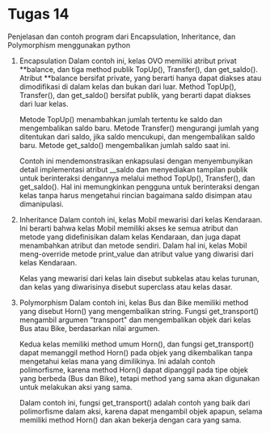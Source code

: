 # Tugas 14

Penjelasan dan contoh program dari Encapsulation, Inheritance, dan Polymorphism menggunakan python

1.  Encapsulation
    Dalam contoh ini, kelas OVO memiliki atribut privat **balance, dan tiga method publik TopUp(), Transfer(), dan get_saldo(). Atribut **balance bersifat private, yang berarti hanya dapat diakses atau dimodifikasi di dalam kelas dan bukan dari luar. Method TopUp(), Transfer(), dan get_saldo() bersifat publik, yang berarti dapat diakses dari luar kelas.

    Metode TopUp() menambahkan jumlah tertentu ke saldo dan mengembalikan saldo baru. Metode Transfer() mengurangi jumlah yang ditentukan dari saldo, jika saldo mencukupi, dan mengembalikan saldo baru. Metode get_saldo() mengembalikan jumlah saldo saat ini.

    Contoh ini mendemonstrasikan enkapsulasi dengan menyembunyikan detail implementasi atribut \_\_saldo dan menyediakan tampilan publik untuk berinteraksi dengannya melalui method TopUp(), Transfer(), dan get_saldo(). Hal ini memungkinkan pengguna untuk berinteraksi dengan kelas tanpa harus mengetahui rincian bagaimana saldo disimpan atau dimanipulasi.

2.  Inheritance
    Dalam contoh ini, kelas Mobil mewarisi dari kelas Kendaraan. Ini berarti bahwa kelas Mobil memiliki akses ke semua atribut dan metode yang didefinisikan dalam kelas Kendaraan, dan juga dapat menambahkan atribut dan metode sendiri. Dalam hal ini, kelas Mobil meng-override metode print_value dan atribut value yang diwarisi dari kelas Kendaraan.

    Kelas yang mewarisi dari kelas lain disebut subkelas atau kelas turunan, dan kelas yang diwarisinya disebut superclass atau kelas dasar.

3.  Polymorphism
    Dalam contoh ini, kelas Bus dan Bike memiliki method yang disebut Horn() yang mengembalikan string. Fungsi get_transport() mengambil argumen "transport" dan mengembalikan objek dari kelas Bus atau Bike, berdasarkan nilai argumen.

    Kedua kelas memiliki method umum Horn(), dan fungsi get_transport() dapat memanggil method Horn() pada objek yang dikembalikan tanpa mengetahui kelas mana yang dimilikinya. Ini adalah contoh polimorfisme, karena method Horn() dapat dipanggil pada tipe objek yang berbeda (Bus dan Bike), tetapi method yang sama akan digunakan untuk melakukan aksi yang sama.

    Dalam contoh ini, fungsi get_transport() adalah contoh yang baik dari polimorfisme dalam aksi, karena dapat mengambil objek apapun, selama memiliki method Horn() dan akan bekerja dengan cara yang sama.
